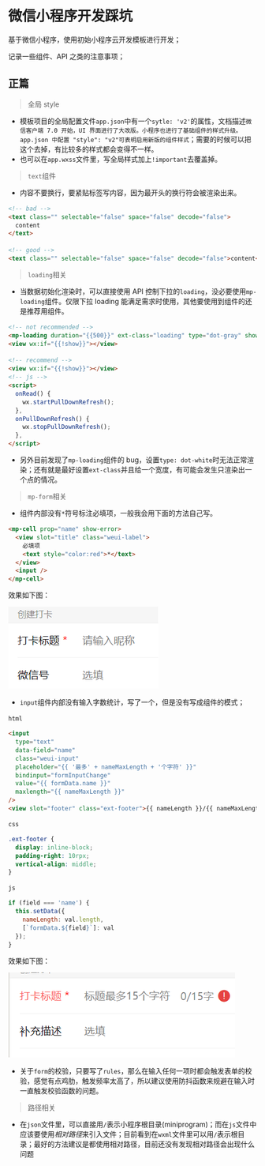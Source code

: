 <!--
 * @Description: 记录微信小程序开发时的踩坑
 * @Author: youzi
 * @Date: 2020-04-26 09:23:48
 * @LastEditors: youzi
 * @LastEditTime: 2020-05-06 18:40:36
 -->

# 微信小程序开发踩坑

基于微信小程序，使用初始小程序云开发模板进行开发；

记录一些组件、API 之类的注意事项；

## 正篇

> 全局 style

- 模板项目的全局配置文件`app.json`中有一个`sytle: 'v2'`的属性，文档描述`微信客户端 7.0 开始，UI 界面进行了大改版。小程序也进行了基础组件的样式升级。app.json 中配置 "style": "v2"可表明启用新版的组件样式`；需要的时候可以把这个去掉，有比较多的样式都会变得不一样。
- 也可以在`app.wxss`文件里，写全局样式加上`!important`去覆盖掉。

> `text`组件

- 内容不要换行，要紧贴标签写内容，因为最开头的换行符会被渲染出来。

```html
<!-- bad -->
<text class="" selectable="false" space="false" decode="false">
  content
</text>

<!-- good -->
<text class="" selectable="false" space="false" decode="false">content</text>
```

> `loading`相关

- 当数据初始化渲染时，可以直接使用 API 控制下拉的`loading`，没必要使用`mp-loading`组件。仅限下拉 loading 能满足需求时使用，其他要使用到组件的还是推荐用组件。

```html
<!-- not recommended -->
<mp-loading duration="{{500}}" ext-class="loading" type="dot-gray" show="{{show}}" animated="{{animated}}"></mp-loading>
<view wx:if="{{!show}}"></view>

<!-- recommend -->
<view wx:if="{{!show}}"></view>
<!-- js -->
<script>
  onRead() {
    wx.startPullDownRefresh();
  },
  onPullDownRefresh() {
    wx.stopPullDownRefresh();
  },
</script>
```

- 另外目前发现了`mp-loading`组件的 bug，设置`type: dot-white`时无法正常渲染；还有就是最好设置`ext-class`并且给一个宽度，有可能会发生只渲染出一个点的情况。

> `mp-form`相关

- 组件内部没有`*`符号标注必填项，一般我会用下面的方法自己写。

```html
<mp-cell prop="name" show-error>
  <view slot="title" class="weui-label">
    必填项
    <text style="color:red">*</text>
  </view>
  <input />
</mp-cell>
```

效果如下图：

![必填项](/img/in-post/mp-trap/input-required.png)

- `input`组件内部没有输入字数统计，写了一个，但是没有写成组件的模式；

`html`

```html
<input
  type="text"
  data-field="name"
  class="weui-input"
  placeholder="{{ '最多' + nameMaxLength + '个字符' }}"
  bindinput="formInputChange"
  value="{{ formData.name }}"
  maxlength="{{ nameMaxLength }}"
/>
<view slot="footer" class="ext-footer">{{ nameLength }}/{{ nameMaxLength }}字</view>
```

`css`

```css
.ext-footer {
  display: inline-block;
  padding-right: 10rpx;
  vertical-align: middle;
}
```

`js`

```js
if (field === 'name') {
  this.setData({
    nameLength: val.length,
    [`formData.${field}`]: val
  });
}
```

效果如下图：

![字符计数](/img/in-post/mp-trap/input-char-count.png)

- 关于`form`的校验，只要写了`rules`，那么在输入任何一项时都会触发表单的校验，感觉有点鸡肋，触发频率太高了，所以建议使用防抖函数来规避在输入时一直触发校验函数的问题。

> 路径相关

- 在`json`文件里，可以直接用`/`表示小程序根目录(miniprogram)；而在`js`文件中应该要使用*相对路径*来引入文件；目前看到在`wxml`文件里可以用`/`表示根目录；最好的方法建议是都使用相对路径，目前还没有发现相对路径会出现什么问题
